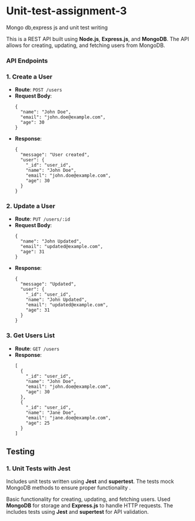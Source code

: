 # Unit-test-assignment-3
Mongo db,express js and  unit test writing


This is a REST API built using **Node.js**, **Express.js**, and **MongoDB**. The API allows for creating, updating, and fetching users from MongoDB.


### API Endpoints

### 1. **Create a User**

- **Route**: `POST /users`
- **Request Body**:
  ```
  {
    "name": "John Doe",
    "email": "john.doe@example.com",
    "age": 30
  }
  ```
- **Response**:
  ```
  {
    "message": "User created",
    "user": {
      "_id": "user_id",
      "name": "John Doe",
      "email": "john.doe@example.com",
      "age": 30
    }
  }
  ```

### 2. **Update a User**

- **Route**: `PUT /users/:id`
- **Request Body**:
  ```
  {
    "name": "John Updated",
    "email": "updated@example.com",
    "age": 31
  }
  ```
- **Response**:
  ```
  {
    "message": "Updated",
    "user": {
      "_id": "user_id",
      "name": "John Updated",
      "email": "updated@example.com",
      "age": 31
    }
  }
  ```

### 3. **Get Users List**

- **Route**: `GET /users`
- **Response**:
  ```
  [
    {
      "_id": "user_id",
      "name": "John Doe",
      "email": "john.doe@example.com",
      "age": 30
    },
    {
      "_id": "user_id",
      "name": "Jane Doe",
      "email": "jane.doe@example.com",
      "age": 25
    }
  ]
  ```



## Testing

### 1. Unit Tests with Jest

Includes unit tests written using **Jest** and **supertest**. The tests mock MongoDB methods to ensure proper functionality .


Basic functionality for creating, updating, and fetching users. Used **MongoDB** for storage and **Express.js** to handle HTTP requests. The includes tests using **Jest** and **supertest** for API validation. 

